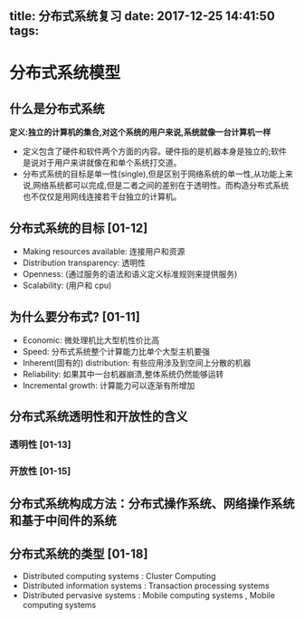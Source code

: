 title: 分布式系统复习
date: 2017-12-25 14:41:50
tags:
---

# 分布式系统模型

## 什么是分布式系统

**定义:独立的计算机的集合,对这个系统的用户来说,系统就像一台计算机一样**

+ 定义包含了硬件和软件两个方面的内容。硬件指的是机器本身是独立的;软件是说对于用户来讲就像在和单个系统打交道。
+ 分布式系统的目标是单一性(single),但是区别于网络系统的单一性,从功能上来说,网络系统都可以完成,但是二者之间的差别在于透明性。而构造分布式系统也不仅仅是用网线连接若干台独立的计算机。

## 分布式系统的目标 [01-12]

+ Making resources available: 连接用户和资源
+ Distribution transparency: 透明性
+ Openness: (通过服务的语法和语义定义标准规则来提供服务)
+ Scalability: (用户和 cpu)

## 为什么要分布式? [01-11]

+ Economic: 微处理机比大型机性价比高
+ Speed: 分布式系统整个计算能力比单个大型主机要强
+ Inherent(固有的) distribution: 有些应用涉及到空间上分散的机器
+ Reliability: 如果其中一台机器崩溃,整体系统仍然能够运转
+ Incremental growth: 计算能力可以逐渐有所增加

## 分布式系统透明性和开放性的含义

### 透明性 [01-13]

### 开放性 [01-15]



## 分布式系统构成方法：分布式操作系统、网络操作系统和基于中间件的系统

## 分布式系统的类型 [01-18]

+ Distributed computing systems : Cluster Computing
+ Distributed information systems : Transaction processing systems
+ Distributed pervasive systems : Mobile computing systems , Mobile computing systems
